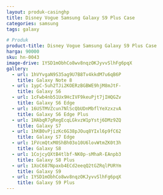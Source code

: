 ```yaml
---
layout: produk-casinghp
title: Disney Vogue Samsung Galaxy S9 Plus Case
categories: samsung
tags: galaxy

# Produk
product-title: Disney Vogue Samsung Galaxy S9 Plus Case
harga: 90000
sku: hn-0043
image-drive: 1YSD1mObhCo8wv8nqzOKJyvvSlhFg6pqX
gallery:
  - url: 1hVYvgaN9S35ag9U7B8Tv4kkdM7u6qB6P
    title: Galaxy Note 8
  - url: 1ypC-5uh2TJi2KOERzBGBWE9hjM8mJtF-
    title: Galaxy S6
  - url: 1cFwb4nb51Ux9HcIVF9keuPjt7jIHQGZv
    title: Galaxy S6 Edge
  - url: 16USTMVZcun7NlScQbUDnMbflYeXzxzvA
    title: Galaxy S6 Edge Plus
  - url: 1HAbqR7gRegEcqLGkvzW1pYstj6DMz9ZQ
    title: Galaxy S7
  - url: 1hKB0vPjizKc6G38pJOuq8YIxl6p9fC62
    title: Galaxy S7 Edge
  - url: 1FVcmQtxM0ShBh03o10U6lovWtmZK0t3h
    title: Galaxy S8
  - url: 1CojcyQXtB4tlbf-NK0p-sMhaR-EAnpb3
    title: Galaxy S8 Plus
  - url: 1XoC687Npaxb4ECd2eeqQ2tGZRqlPURYm
    title: Galaxy S9
  - url: 1YSD1mObhCo8wv8nqzOKJyvvSlhFg6pqX
    title: Galaxy S9 Plus
---
```

